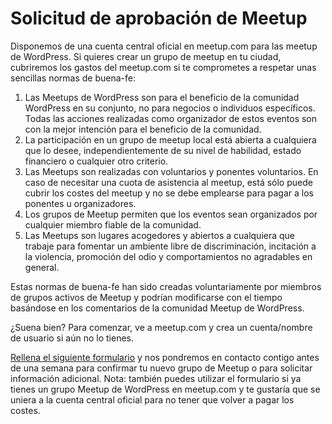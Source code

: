 # Solicitud de aprobación de Meetup

Disponemos de una cuenta central oficial en meetup.com para las meetup de WordPress. Si quieres crear un grupo de meetup en tu ciudad, cubriremos los gastos del meetup.com si te comprometes a respetar unas sencillas normas de buena-fe:

1. Las Meetups de WordPress son para el beneficio de la comunidad WordPress en su conjunto, no para negocios o individuos específicos. Todas las acciones realizadas como organizador de estos eventos son con la mejor intención para el beneficio de la comunidad.
2. La participación en un grupo de meetup local está abierta a cualquiera que lo desee, independientemente de su nivel de habilidad, estado financiero o cualquier otro criterio. 
3. Las Meetups son realizadas con voluntarios y ponentes voluntarios. En caso de necesitar una cuota de asistencia al meetup, está sólo puede cubrir los costes del meetup y no se debe emplearse para pagar a los ponentes u organizadores.
4. Los grupos de Meetup permiten que los eventos sean organizados por cualquier miembro fiable de la comunidad.
5. Las Meetups son lugares acogedores y abiertos a cualquiera que trabaje para fomentar un ambiente libre de discriminación, incitación a la violencia, promoción del odio y comportamientos no agradables en general.

Estas normas de buena-fe han sido creadas voluntariamente por miembros de grupos activos de Meetup y podrían modificarse con el tiempo basándose en los comentarios de la comunidad Meetup de WordPress.

¿Suena bien? Para comenzar, ve a meetup.com y crea un cuenta/nombre de usuario si aún no lo tienes.

[Rellena el siguiente formulario](https://make.wordpress.org/community/handbook/meetup-organizer/meetup-program-basics/interest-form/) y nos pondremos en contacto contigo antes de una semana para confirmar tu nuevo grupo de Meetup o para solicitar información adicional. Nota: también puedes utilizar el formulario si ya tienes un grupo Meetup de WordPress en meetup.com y te gustaría que se uniera a la cuenta central oficial para no tener que volver a pagar los costes.
